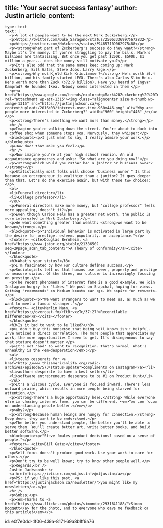 title: 'Your secret success fantasy'
author: Justin
article_content:
  -
    type: text
    text: |
      <p>A lot of people want to be the next Mark Zuckerberg.</p>
      <p>https://twitter.com/Duke_Saragono/status/250633369975672832</p>
      <p>https://twitter.com/NoSckress/status/394657109062975488</p>
      <p><strong>What part of Zuckerberg's success do they want?</strong> Maybe it's the money. If you're struggling to pay the bills, Mark's billions are tantalizing. But once you get past $200k, $500k, $1 million a year... does the money still motivate you?</p>
      <p>It's also odd that the same names keep coming up: Mark Zuckerberg, Bill Gates, Steve Jobs, Larry Page.</p>
      <p><strong>Why not Kjeld Kirk Kristiansen?</strong> He's worth $9.4 billion, and his family started LEGO. There's also Carlos Slim Helu. He's worth more than Zuck ($72.9 billion). Have you heard of Ingvar Kamprad? He founded Ikea. Nobody seems interested in them.</p>
      <p><a href="https://www.google.com/trends/explore#q=Mark%20Zuckerberg%2C%20Ingvar%20Kamprad%2C%20Kjeld%20Kristiansen%2C%20Carlos%20Helu&amp;cmpt=q&amp;tz=Etc%2FGMT%2B7" rel="attachment wp-att-1315"><img class="aligncenter size-m-thumb wp-image-1315" src="https://justinjackson.ca/wp-content/uploads/2016/03/interest-over-time-960x446.png" alt="Why are people more interested in Zuckerberg?" width="960" height="446" /></a></p>
      <p><strong>There's something we want more than money.</strong></p>
      <hr />
      <p>Imagine you're walking down the street. You're about to duck into a coffee shop when someone stops you. Nervously, they whisper:</p>
      <blockquote><p>I just want to say, I really admire your work.</p></blockquote>
      <p>How does that make you feel?</p>
      <hr />
      <p>Now imagine you're at your high school reunion. An old acquaintance approaches and asks: "So what are you doing now?"</p>
      <p><strong>Which would you rather be: a janitor or business owner?</strong></p>
      <p>Statistically most folks will choose "business owner." Is this because an entrepreneur is wealthier than a janitor? It goes deeper than that. Let's do the exercise again, but with these two choices:</p>
      <ol>
      <li>Funeral director</li>
      <li>College professor</li>
      </ol>
      <p>Funeral directors make more money, but "college professor" feels more appealing, doesn't it?</p>
      <p>Even though Carlos Helu has a greater net worth, the public is more interested in Mark Zuckerberg.</p>
      <p>We want something greater than wealth: <strong>we want to be known</strong>.</p>
      <blockquote><p>"Individual behavior is motivated in large part by the desire for prestige, esteem, popularity, or acceptance."</p>
      <footer>- <cite>Douglas Bernheim, <a href="https://www.jstor.org/stable/2138650?seq=2#page_scan_tab_contents">A Theory of Conformity</a></cite></footer>
      </blockquote>
      <h3>What's your status?</h3>
      <p>I'm fascinated by how our culture defines success.</p>
      <p>Sociologists tell us that humans use power, property and prestige to measure status. Of the three, our culture is increasingly focusing on prestige.</p>
      <p>The recent phenomena of internet fame is a good example. We join Instagram hungry for "likes." We post on Snapchat, hoping for views. Getting "recommends" on Medium boosts our ego. We aspire for retweets.</p>
      <blockquote><p>"We want strangers to want to meet us, as much as we want to meet a famous stranger."</p>
      <footer>- <cite>Merlin Mann, <a href="https://overcast.fm/+EtBrvxzTc/37:27">Reconcilable Differences</a></cite></footer>
      </blockquote>
      <h3>Is it bad to want to be liked?</h3>
      <p>I don't buy this nonsense that being well known isn't helpful. I've noticed a direct correlation. The more people that appreciate my work, the more opportunities I seem to get. It's disingenuous to say that stature doesn't matter.</p>
      <p>It's not "bad" to want to recognition. That's normal. What's unhealthy is the <em>desperation</em>:</p>
      <ul>
      <li>teens desperate for <a href="http://www.thisamericanlife.org/radio-archives/episode/573/status-update">compliments on Instagram</a></li>
      <li>authors desperate to have a best seller</li>
      <li>software entrepreneurs desperate to be #1 on Product Hunt</li>
      </ul>
      <p>It's a viscous cycle. Everyone is focused inward. There's less outward praise, which results in more people being starved for attention.</p>
      <p><strong>There's a huge opportunity here.</strong> While everyone else is chasing internet fame, you can be different. <em>You can focus on understanding people better.</em></p>
      <p>Why?</p>
      <p><strong>Because human beings are hungry for connection.</strong> Deep down, they want to be understood.</p>
      <p>The better you understand people, the better you'll be able to serve them. You'll create better art, write better books, and build better software.</p>
      <blockquote><p>"Steve [makes product decisions] based on a sense of people."</p>
      <footer>- <cite>Bill Gates</cite></footer>
      </blockquote>
      <p>Self-focus doesn't produce good work. Use your work to care for others.</p>
      <p>Don't try to be well known; try to know other people well.</p>
      <p>Regards,<br />
      Justin Jackson<br />
      <a href="https://twitter.com/mijustin">@mijustin</a></p>
      <p>PS: if you like this post, <a href="https://justinjackson.ca/newsletter/">you might like my newsletter</a>.</p>
      <hr />
      <p>&nbsp;</p>
      <p><em>Thanks to <a href="https://www.flickr.com/photos/simondee/2931641188/">Simon Doggett</a> for the photo, and to everyone who gave me feedback on this article!</em></p>
      
id: e0f7e0dd-df06-439a-8171-69a8b1ff9a76
